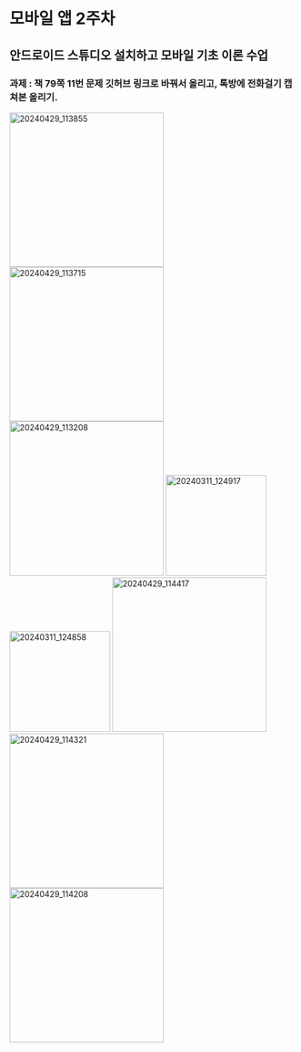 # 모바일 앱 2주차 
## 안드로이드 스튜디오 설치하고 모바일 기초 이론 수업
### 과제 : 책 79쪽 11번 문제 깃허브 링크로 바꿔서 올리고, 톡방에 전화걸기 캡쳐본 올리기.
<img width="271" alt="20240429_113855" src="https://github.com/DOC518/Android/assets/58536317/2ea769e4-f3f4-4c39-909b-b830447b00f8">
<img width="271" alt="20240429_113715" src="https://github.com/DOC518/Android/assets/58536317/249cf7fe-ac84-4633-995a-e5a723329c9e">
<img width="271" alt="20240429_113208" src="https://github.com/DOC518/Android/assets/58536317/85203777-6678-4975-a28f-3c936fba3875">
<img width="177" alt="20240311_124917" src="https://github.com/DOC518/Android/assets/58536317/ff1e593f-55c0-4802-82e1-a59472a1b113">
<img width="177" alt="20240311_124858" src="https://github.com/DOC518/Android/assets/58536317/7af77647-3cb4-4ca9-900f-3e5e2ecd375c">
<img width="271" alt="20240429_114417" src="https://github.com/DOC518/Android/assets/58536317/93ce66df-a356-44fb-8cc9-2eddf401c4c7">
<img width="271" alt="20240429_114321" src="https://github.com/DOC518/Android/assets/58536317/d6ff5423-7082-4b0a-bd20-92623f4e8418">
<img width="271" alt="20240429_114208" src="https://github.com/DOC518/Android/assets/58536317/4217bb6c-3160-4153-a73f-847ff2d0583b">
